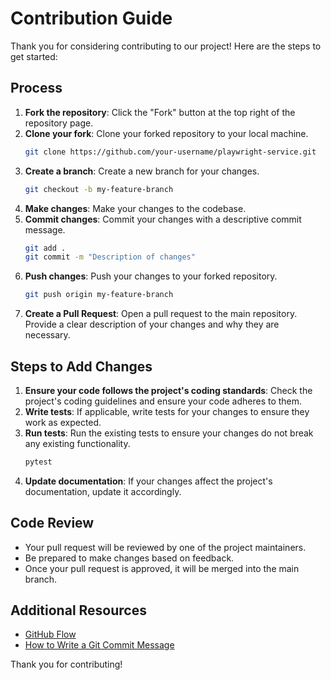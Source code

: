 # Contribution Guide

Thank you for considering contributing to our project! Here are the steps to get started:

## Process

1. **Fork the repository**: Click the "Fork" button at the top right of the repository page.
2. **Clone your fork**: Clone your forked repository to your local machine.
    ```sh
    git clone https://github.com/your-username/playwright-service.git
    ```
3. **Create a branch**: Create a new branch for your changes.
    ```sh
    git checkout -b my-feature-branch
    ```
4. **Make changes**: Make your changes to the codebase.
5. **Commit changes**: Commit your changes with a descriptive commit message.
    ```sh
    git add .
    git commit -m "Description of changes"
    ```
6. **Push changes**: Push your changes to your forked repository.
    ```sh
    git push origin my-feature-branch
    ```
7. **Create a Pull Request**: Open a pull request to the main repository. Provide a clear description of your changes and why they are necessary.

## Steps to Add Changes

1. **Ensure your code follows the project's coding standards**: Check the project's coding guidelines and ensure your code adheres to them.
2. **Write tests**: If applicable, write tests for your changes to ensure they work as expected.
3. **Run tests**: Run the existing tests to ensure your changes do not break any existing functionality.
    ```sh
    pytest
    ```
4. **Update documentation**: If your changes affect the project's documentation, update it accordingly.

## Code Review

- Your pull request will be reviewed by one of the project maintainers.
- Be prepared to make changes based on feedback.
- Once your pull request is approved, it will be merged into the main branch.

## Additional Resources

- [GitHub Flow](https://guides.github.com/introduction/flow/)
- [How to Write a Git Commit Message](https://chris.beams.io/posts/git-commit/)

Thank you for contributing!
